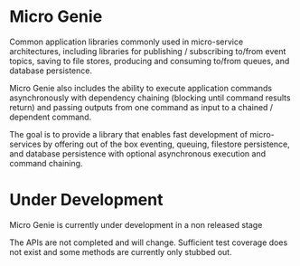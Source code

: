 Micro Genie
=======

Common application libraries commonly used in micro-service architectures, including libraries for publishing / subscribing to/from event topics, saving to file stores, producing and consuming to/from queues, and database persistence.  

Micro Genie also includes the ability to execute application commands asynchronously with dependency chaining (blocking until command results return) and passing outputs from one command as input to a chained / dependent command. 

The goal is to provide a library that enables fast development of micro-services by offering out of the box eventing, queuing, filestore persistence, and database persistence with optional asynchronous execution and command chaining. 



# Under Development

Micro Genie is currently under development in a non released stage

The APIs are not completed and will change. Sufficient test coverage does not exist and some methods are currently only stubbed out. 

